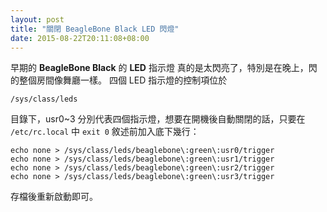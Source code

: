```yaml
---
layout: post
title: "關閉 BeagleBone Black LED 閃燈"
date: 2015-08-22T20:11:08+08:00
---
```


早期的 **BeagleBone Black** 的 **LED** 指示燈 真的是太閃亮了，特別是在晚上，閃的整個房間像舞廳一樣。
四個 LED 指示燈的控制項位於 

	/sys/class/leds
	
目錄下，usr0~3 分別代表四個指示燈，想要在開機後自動關閉的話，只要在 `/etc/rc.local` 中 `exit 0` 敘述前加入底下幾行：


	echo none > /sys/class/leds/beaglebone\:green\:usr0/trigger
	echo none > /sys/class/leds/beaglebone\:green\:usr1/trigger
	echo none > /sys/class/leds/beaglebone\:green\:usr2/trigger
	echo none > /sys/class/leds/beaglebone\:green\:usr3/trigger

存檔後重新啟動即可。